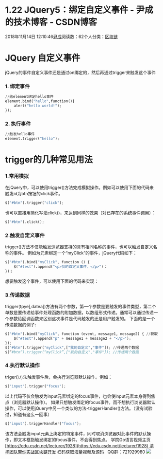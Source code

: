 
# 1.22 JQuery5：绑定自定义事件 - 尹成的技术博客 - CSDN博客

2018年11月14日 12:10:46[尹成](https://me.csdn.net/yincheng01)阅读数：62个人分类：[区块链](https://blog.csdn.net/yincheng01/article/category/7618299)



# JQuery 自定义事件
jQuery的事件自定义事件还是通过on绑定的，然后再通过trigger来触发这个事件
### 1. 绑定事件
```python
//给element绑定hello事件
element.bind("hello",function(){
    alert("hello world!");
});
```
### 2. 执行事件
```python
//触发hello事件
element.trigger("hello");
```
# trigger的几种常见用法
### 1.常用模拟
在jQuery中，可以使用trigger()方法完成模拟操作。例如可以使用下面的代码来触发id为btn按钮的click事件。
```python
$("#btn").trigger("click");
```
也可以直接用简化写法click()，来达到同样的效果（对已存在的系统事件调用）：
```python
$("#btn").click();
```
### 2.触发自定义事件
trigger()方法不仅能触发浏览器支持的具有相同名称的事件，也可以触发自定义名称的事件。
例如为元素绑定一个“myClick”的事件，jQuery代码如下：
```python
$("#btn").bind("myClick", function () {
    $("#test").append("<p>我的自定义事件。</p>")；
})；
```
想要触发这个事件，可以使用下面的代码来实现：
### 3.传递数据
trigger(tpye[,datea])方法有两个参数，第一个参数是要触发的事件类型，第二个单数是要传递给事件处理函数的附加数据，以数组形式传递。通常可以通过传递一个参数给回调函数来区别这次事件是代码触发的还是用户触发的。
下面的是一个传递数据的例子:
```python
$("#btn").bind("myClick", function (event, message1, message2) { //获取数据
    $("#test").append("p" + message1 + message2 + "</p>");
});
$("#btn").trigger("myClick",["我的自定义","事件"]); //传递两个数据
$(“#btn”).trigger(“myClick”,["我的自定义","事件"]); //传递两个数据
```
### 4.执行默认操作
triger()方法触发事件后，会执行浏览器默认操作。例如：
```python
$("input").trigger("focus");
```
以上代码不仅会触发为input元素绑定的focus事件，也会使input元素本身得到焦点（浏览器默认操作）。
如果只想触发绑定的focus事件，而不想执行浏览器默认操作，可以使用jQuery中另一个类似的方法-triggerHandler()方法。（没有试验过，知道有这么一回事）
```python
$("input").triggerHandler("focus");
```
该方法会触发input元素上绑定的特定事件，同时取消浏览器对此事件的默认操作，即文本框指触发绑定的focus事件，不会得到焦点。
学院Go语言视频主页
[https://edu.csdn.net/lecturer/1928](https://edu.csdn.net/lecturer/1928)
[清华团队带你实战区块链开发](https://ke.qq.com/course/337650?tuin=63946d38)
扫码获取海量视频及源码   QQ群：721929980
![](https://img-blog.csdnimg.cn/20181108132958856.jpg?x-oss-process=image/watermark,type_ZmFuZ3poZW5naGVpdGk,shadow_10,text_aHR0cHM6Ly9ibG9nLmNzZG4ubmV0L3lpbmNoZW5nMDE=,size_16,color_FFFFFF,t_70)


